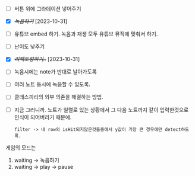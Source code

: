 - [ ] 버튼 위에 그라데이션 넣어주기

* [x] ~~_녹음하기_~~ [2023-10-31]

* [ ] 유튜브 embed 하기. 녹음과 재생 모두 유튜브 뮤직에 맞춰서 하기.

* [ ] 난이도 낮추기

* [x] ~~_리팩토링하기.._~~ [2023-10-31]

* [ ] 녹음시에는 note가 반대로 날아가도록

* [ ] 여러 노트 동시에 녹음할 수 있도록.

* [ ] 클래스끼리의 외부 의존을 해결하는 방법.

* [ ] 지금 그러니까. 노트가 일렬로 있는 상황에서
      그 다음 노트까지 같이 입력한것으로 인식이 되어버리기 때문에.

      filter -> 내 row의 isHit되지않은것들중에서 y값이 가장 큰 경우에만 detect하도록.

게임의 모드는

1. waiting -> 녹음하기
2. waiting -> play -> pause
